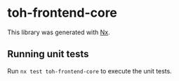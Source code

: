 # toh-frontend-core

This library was generated with [Nx](https://nx.dev).

## Running unit tests

Run `nx test toh-frontend-core` to execute the unit tests.
